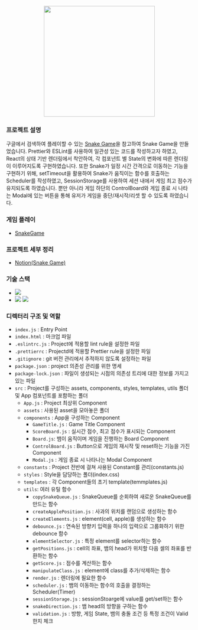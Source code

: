 <p align="center"><img src="./src/assets/snakegame.gif" width=300px height=300px/></p>

### 프로젝트 설명

구글에서 검색하여 플레이할 수 있는 [Snake Game](https://www.google.com/search?q=snakegame&ei=cfLEY7mAIZrf2roPo92h6Ak&ved=0ahUKEwj5_JPjvsv8AhWar1YBHaNuCJ0Q4dUDCA8&uact=5&oq=snakegame&gs_lcp=Cgxnd3Mtd2l6LXNlcnAQAzIHCC4QgAQQCjIHCAAQgAQQCjIHCAAQgAQQCjIHCAAQgAQQCjIHCAAQgAQQCjIHCAAQgAQQCjIHCAAQgAQQCjIGCAAQHhAKMgkIABAeEPEEEAoyBwgAEIAEEAo6CggAEEcQ1gQQsAM6BQgAEIAEOgQIABADOggIABCABBCxAzoLCAAQgAQQsQMQgwE6BQguEIAEOggILhCABBDUAjoLCC4QgAQQsQMQ1AI6CwguEIAEEMcBEK8BOg4ILhCABBCxAxDHARDRAzoECC4QQzoHCC4Q1AIQQzoECAAQQzoKCC4Q1AIQsQMQQzoOCC4QgAQQsQMQgwEQ1AI6CgguELEDENQCEEM6CAguEIAEELEDSgQIQRgASgQIRhgAUJgIWL4hYL4iaAJwAXgBgAGLAYgBkw2SAQQwLjE0mAEAoAEByAEKwAEB&sclient=gws-wiz-serp)을 참고하여 Snake Game을 만들었습니다. Prettier와 ESLint를 사용하여 일관성 있는 코드를 작성하고자 하였고, React의 상태 기반 렌더링에서 착안하여, 각 컴포년트 별 State의 변화에 따른 렌더링이 이루어지도록 구현하였습니다. 또한 Snake가 일정 시간 간격으로 이동하는 기능을 구현하기 위해, setTimeout을 활용하여 Snake가 움직이는 함수를 호출하는 Scheduler를 작성하였고, SessionStorage를 사용하여 세션 내에서 게임 최고 점수가 유지되도록 하였습니다. 뿐만 아니라 게임 하단의 ControlBoard와 게임 종료 시 나타는 Modal에 있는 버튼을 통해 유저가 게임을 중단/재시작/리셋 할 수 있도록 하였습니다.

### 게임 플레이

- [SnakeGame](https://sunghyun627.github.io/JS-SnakeGame/)

### 프로젝트 세부 정리

- [Notion(Snake Game)](https://accidental-methane-ebf.notion.site/Snake-Game-87321677a16b41eca796fba41a242b78)

### 기술 스택

- <img src="https://img.shields.io/badge/javascript-Es6+-red"/>
- <img src="https://img.shields.io/badge/ESLint-8.25.0-red"/> <img src="https://img.shields.io/badge/Prettier-2.7.1-red"/>

### 디렉터리 구조 및 역할

- `index.js` : Entry Point
- `index.html` : 마크업 파일
- `.eslintrc.js` : Project에 적용할 lint rule을 설정한 파일
- `.prettierrc` : Projectd에 적용할 Prettier rule을 설정한 파일
- `.gitignore` : git 버전 관리에서 추적하지 않도록 설정하는 파일
- `package.json` : project 의존성 관리를 위한 명세
- `package-lock.json` : 파일이 생성되는 시점의 의존성 트리에 대한 정보를 가지고 있는 파일
- `src` : Project를 구성하는 assets, components, styles, templates, utils 폴더 및 App 컴포넌트를 포함하는 폴더
  - `App.js` : Project 최상위 Component
  - `assets` : 사용된 asset을 모아놓은 폴더
  - `components` : App을 구성하는 Component
    - `GameTitle.js` : Game Title Component
    - `ScoreBoard.js` : 실시간 점수, 최고 점수가 표시되는 Component
    - `Board.js`: 뱀이 움직이며 게임을 진행하는 Board Component
    - `ControlBoard.js` : Button으로 게임의 재시작 및 reset하는 기능을 가진 Component
    - `Modal.js` : 게임 종료 시 나타나는 Modal Component
  - `constants` : Project 전반에 걸쳐 사용된 Constant를 관리(constants.js)
  - `styles` : Style을 담당하는 폴더(index.css)
  - `templates` : 각 Component들의 초기 template(temmplates.js)
  - `utils`: 여러 유틸 함수
    - `copySnakeQueue.js` : SnakeQueue를 순회하여 새로운 SnakeQueue를 만드는 함수
    - `createApplePosition.js` : 사과의 위치를 랜덤으로 생성하는 함수
    - `createElements.js` : element(cell, apple)를 생성하는 함수
    - `debounce.js` : 연속된 방향키 입력을 하나의 입력으로 그룹화하기 위한 debounce 함수
    - `elementSelector.js` : 특정 element를 selector하는 함수
    - `getPositions.js` : cell의 좌표, 뱀의 head가 위치할 다음 셀의 좌표를 반환하는 함수
    - `getScore.js` : 점수를 계산하는 함수
    - `manipulateClass.js` : element에 class를 추가/삭제하는 함수
    - `render.js` : 렌더링에 필요한 함수
    - `scheduler.js` : 뱀의 이동하는 함수의 호출을 결정하는 Scheduler(Timer)
    - `sessionStorage.js` : sessionStoarge에 value를 get/set하는 함수
    - `snakeDirection.js` : 뱀 head의 방향을 구하는 함수
    - `validation.js` : 방향, 게임 State, 뱀의 충돌 조건 등 특정 조건이 Valid한지 체크
